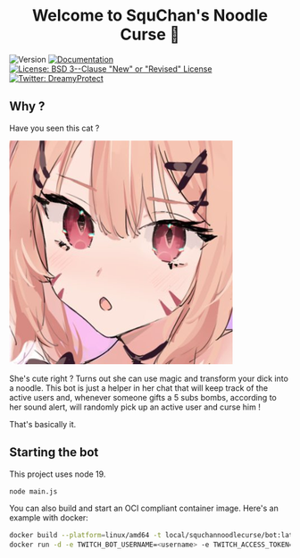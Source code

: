 <h1 align="center">Welcome to SquChan's Noodle Curse  👋</h1>
<p>
  <img alt="Version" src="https://img.shields.io/badge/dynamic/json?url=https://api.github.com/repos/DreamyProtect/squchan-noodle-curse/releases/latest&label=version&query=$.tag_name&color=blue" />
  <a href="https://github.com/DreamyProtect/squchan-noodle-curse/blob/main/README.md" target="_blank">
    <img alt="Documentation" src="https://img.shields.io/badge/documentation-yes-brightgreen.svg" />
  </a>
  <a href="https://github.com/DreamyProtect/squchan-noodle-curse/blob/main/LICENSE" target="_blank">
    <img alt="License: BSD 3--Clause &#34;New&#34; or &#34;Revised&#34; License" src="https://img.shields.io/badge/License-BSD 3--Clause &#34;New&#34; or &#34;Revised&#34; License-yellow.svg" />
  </a>
  <a href="https://twitter.com/DreamyProtect" target="_blank">
    <img alt="Twitter: DreamyProtect" src="https://img.shields.io/twitter/follow/DreamyProtect.svg?style=social" />
  </a>
</p>

## Why ?

Have you seen this cat ?

![Picture of SquChan](docs/img/squ.jpg)

She's cute right ? Turns out she can use magic and transform your dick into a noodle. This bot is just a helper in her chat that will keep track of the active users and, whenever someone gifts a 5 subs bombs, according to her sound alert, will randomly pick up an active user and curse him !

That's basically it.

## Starting the bot

This project uses node 19.

```bash
node main.js
```

You can also build and start an OCI compliant container image. Here's an example with docker:
```bash
docker build --platform=linux/amd64 -t local/squchannoodlecurse/bot:latest .
docker run -d -e TWITCH_BOT_USERNAME=<username> -e TWITCH_ACCESS_TOKEN=<access_token> local/squchannoodlecurse/bot:latest
```
